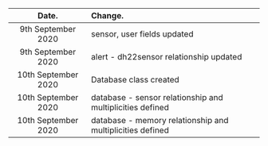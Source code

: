 | Date.                 | Change.                                                      |
| :--------------------:| :----------------------------------------------------------- |
|  9th September 2020   | sensor, user fields updated                                  |
|  9th September 2020   | alert - dh22sensor relationship updated                      |
|  10th September 2020  | Database class created                                       |
|  10th September 2020  | database - sensor relationship and multiplicities defined    |
|  10th September 2020  | database - memory relationship and multiplicities defined    |
